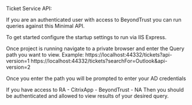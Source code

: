 Ticket Service API:

If you are an authenticated user with access to BeyondTrust you can run queries against this Minimal API.

To get started configure the startup settings to run via IIS Express.

Once project is running navigate to a private browser and enter the Query path you want to view.
Example: https://localhost:44332/tickets?api-version=1
		 https://localhost:44332/tickets?searchFor=Outlook&api-version=2

Once you enter the path you will be prompted to enter your AD credentials

If you have access to RA - CitrixApp - BeyondTrust - NA
Then you should be authenticated and allowed to view results of your desired query.

